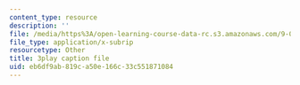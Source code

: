 ```yaml
---
content_type: resource
description: ''
file: /media/https%3A/open-learning-course-data-rc.s3.amazonaws.com/9-00sc-introduction-to-psychology-fall-2011/eb6df9ab819ca50e166c33c551871084_SFPPw6sDHEI.srt
file_type: application/x-subrip
resourcetype: Other
title: 3play caption file
uid: eb6df9ab-819c-a50e-166c-33c551871084
---
```

